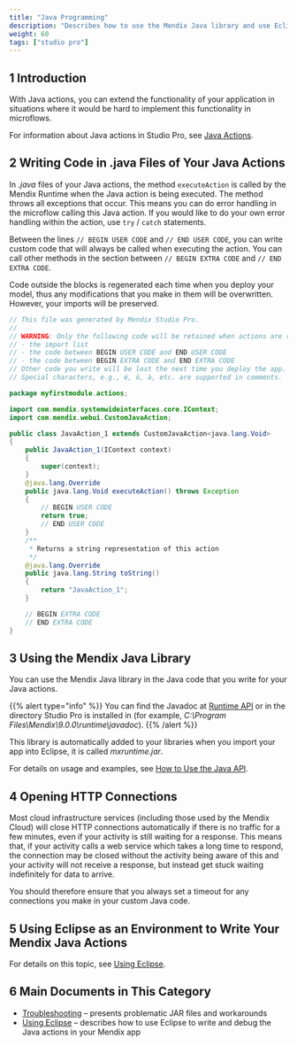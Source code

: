 ```yaml
---
title: "Java Programming"
description: "Describes how to use the Mendix Java library and use Eclipse as an environment to write your Mendix Java Actions."
weight: 60
tags: ["studio pro"]
---
```


## 1 Introduction

With Java actions, you can extend the functionality of your application in situations where it would be hard to implement this functionality in microflows.

For information about Java actions in Studio Pro, see [Java Actions](java-actions).

## 2 Writing Code in .java Files of Your Java Actions

In *.java* files of your Java actions, the method `executeAction` is called by the Mendix Runtime when the Java action is being executed. The method throws all exceptions that occur. This means you can do error handling in the microflow calling this Java action. If you would like to do your own error handling within the action, use `try` / `catch` statements.

Between the lines `// BEGIN USER CODE` and `// END USER CODE`, you can write custom code that will always be called when executing the action. You can call other methods in the section between `// BEGIN EXTRA CODE` and `// END EXTRA CODE`.

Code outside the blocks is regenerated each time when you deploy your model, thus any modifications that you make in them will be overwritten. However, your imports will be preserved.

```java
// This file was generated by Mendix Studio Pro.
//
// WARNING: Only the following code will be retained when actions are regenerated:
// - the import list
// - the code between BEGIN USER CODE and END USER CODE
// - the code between BEGIN EXTRA CODE and END EXTRA CODE
// Other code you write will be lost the next time you deploy the app.
// Special characters, e.g., é, ö, à, etc. are supported in comments.

package myfirstmodule.actions;

import com.mendix.systemwideinterfaces.core.IContext;
import com.mendix.webui.CustomJavaAction;

public class JavaAction_1 extends CustomJavaAction<java.lang.Void>
{
	public JavaAction_1(IContext context)
	{
		super(context);
	}
	@java.lang.Override
	public java.lang.Void executeAction() throws Exception
	{
		// BEGIN USER CODE
		return true;
		// END USER CODE
	}
	/**
	 * Returns a string representation of this action
	 */
	@java.lang.Override
	public java.lang.String toString()
	{
		return "JavaAction_1";
	}

	// BEGIN EXTRA CODE
	// END EXTRA CODE
}
```

## 3 Using the Mendix Java Library

You can use the Mendix Java library in the Java code that you write for your Java actions.

{{% alert type="info" %}}
You can find the Javadoc at [Runtime API](/apidocs-mxsdk/apidocs/runtime-api) or in the directory Studio Pro is installed in (for example, *C:\Program Files\Mendix\9.0.0\runtime\javadoc*).
{{% /alert %}}

This library is automatically added to your libraries when you import your app into Eclipse, it is called *mxruntime.jar*.

For details on usage and examples, see [How to Use the Java API](/howto/logic-business-rules/java-api-tutorial).

## 4 Opening HTTP Connections

Most cloud infrastructure services (including those used by the Mendix Cloud) will close HTTP connections automatically if there is no traffic for a few minutes, even if your activity is still waiting for a response. This means that, if your activity calls a web service which takes a long time to respond, the connection may be closed without the activity being aware of this and your activity will not receive a response, but instead get stuck waiting indefinitely for data to arrive.

You should therefore ensure that you always set a timeout for any connections you make in your custom Java code.

## 5 Using Eclipse as an Environment to Write Your Mendix Java Actions

For details on this topic, see [Using Eclipse](using-eclipse).

## 6 Main Documents in This Category

* [Troubleshooting](troubleshooting) – presents problematic JAR files and workarounds
* [Using Eclipse](using-eclipse) – describes how to use Eclipse to write and debug the Java actions in your Mendix app
